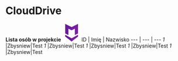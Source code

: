 # CloudDrive
**Lista osób w projekcie**
![alt text](https://github.com/adam-p/markdown-here/raw/master/src/common/images/icon48.png "Logo Title Text 1")
ID | Imię | Nazwisko
--- | --- | ---
*1* |Zbysniew|Test
*1* |Zbysniew|Test
*1* |Zbysniew|Test
*1* |Zbysniew|Test
*1* |Zbysniew|Test
